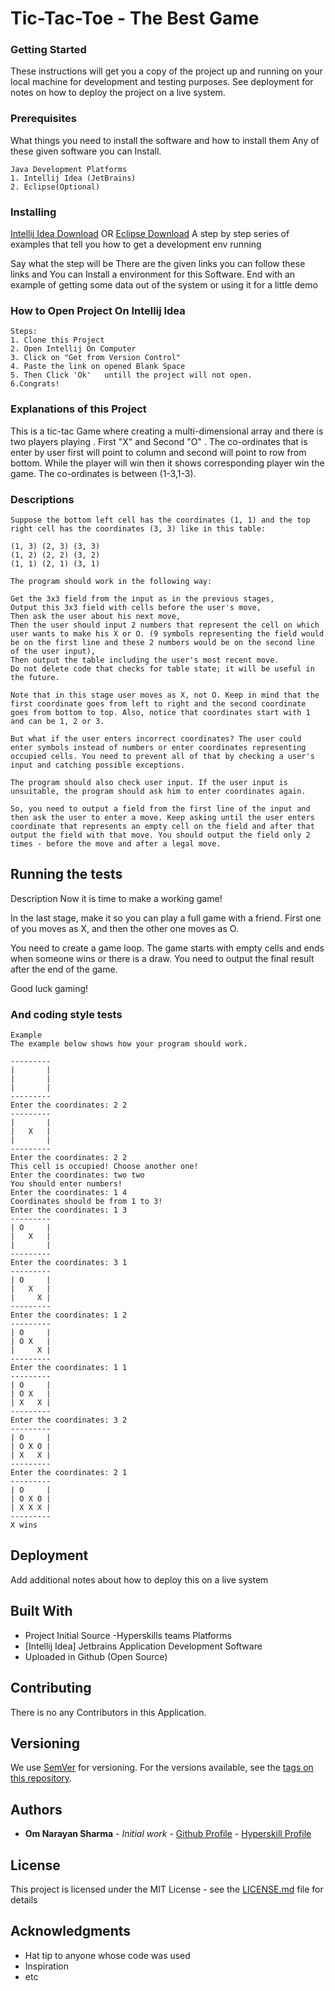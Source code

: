 
# Tic-Tac-Toe - The Best Game
### Getting Started

These instructions will get you a copy of the project up and running on your local machine for development and testing purposes. See deployment for notes on how to deploy the project on a live system.

### Prerequisites

What things you need to install the software and how to install them
Any of these given software you can Install.
```
Java Development Platforms
1. Intellij Idea (JetBrains)
2. Eclipse(Optional)
```

### Installing
[Intellij Idea Download](https://www.jetbrains.com/idea/download/)
  OR [Eclipse Download](https://www.eclipse.org/downloads/)
A step by step series of examples that tell you how to get a development env running

Say what the step will be
There are the given links you can follow these links and You can Install a environment for this Software.
End with an example of getting some data out of the system or using it for a little demo
### How to Open Project On Intellij Idea
```
Steps:
1. Clone this Project
2. Open Intellij On Computer
3. Click on "Get from Version Control"
4. Paste the link on opened Blank Space
5. Then Click 'Ok'   untill the project will not open.
6.Congrats!
```
### Explanations of this Project
This is a tic-tac Game where creating a multi-dimensional array 
and there is two players playing . First "X" and Second "O" . 
The co-ordinates that is enter by user first will point to column and
 second will point to row from bottom. While the player will win then 
it shows corresponding player win the game.
 The co-ordinates is between (1-3,1-3).
 ### Descriptions
 ```
Suppose the bottom left cell has the coordinates (1, 1) and the top right cell has the coordinates (3, 3) like in this table:
 
 (1, 3) (2, 3) (3, 3)
 (1, 2) (2, 2) (3, 2)
 (1, 1) (2, 1) (3, 1)
 
 The program should work in the following way:
 
 Get the 3x3 field from the input as in the previous stages,
 Output this 3x3 field with cells before the user's move,
 Then ask the user about his next move,
 Then the user should input 2 numbers that represent the cell on which user wants to make his X or O. (9 symbols representing the field would be on the first line and these 2 numbers would be on the second line of the user input),
 Then output the table including the user's most recent move.
 Do not delete code that checks for table state; it will be useful in the future.
 
 Note that in this stage user moves as X, not O. Keep in mind that the first coordinate goes from left to right and the second coordinate goes from bottom to top. Also, notice that coordinates start with 1 and can be 1, 2 or 3.
 
 But what if the user enters incorrect coordinates? The user could enter symbols instead of numbers or enter coordinates representing occupied cells. You need to prevent all of that by checking a user's input and catching possible exceptions.
 
 The program should also check user input. If the user input is unsuitable, the program should ask him to enter coordinates again. 
 
 So, you need to output a field from the first line of the input and then ask the user to enter a move. Keep asking until the user enters coordinate that represents an empty cell on the field and after that output the field with that move. You should output the field only 2 times - before the move and after a legal move.
```

## Running the tests
Description
Now it is time to make a working game!

In the last stage, make it so you can play a full game with a friend. First one of you moves as X, and then the other one moves as O.

You need to create a game loop. The game starts with empty cells and ends when someone wins or there is a draw. You need to output the final result after the end of the game.

Good luck gaming!


### And coding style tests

```
Example
The example below shows how your program should work.

---------
|       |
|       |
|       |
---------
Enter the coordinates: 2 2
---------
|       |
|   X   |
|       |
---------
Enter the coordinates: 2 2
This cell is occupied! Choose another one!
Enter the coordinates: two two
You should enter numbers!
Enter the coordinates: 1 4
Coordinates should be from 1 to 3!
Enter the coordinates: 1 3
---------
| O     |
|   X   |
|       |
---------
Enter the coordinates: 3 1
---------
| O     |
|   X   |
|     X |
---------
Enter the coordinates: 1 2
---------
| O     |
| O X   |
|     X |
---------
Enter the coordinates: 1 1
---------
| O     |
| O X   |
| X   X |
---------
Enter the coordinates: 3 2
---------
| O     |
| O X O |
| X   X |
---------
Enter the coordinates: 2 1
---------
| O     |
| O X O |
| X X X |
---------
X wins

```

## Deployment

Add additional notes about how to deploy this on a live system

## Built With
* Project Initial Source -Hyperskills teams Platforms
* [Intellij Idea] Jetbrains Application Development Software
* Uploaded in Github (Open Source)

## Contributing
There is no any Contributors in this Application.
## Versioning

We use [SemVer](http://semver.org/) for versioning. For the versions available, see the [tags on this repository](https://github.com/your/project/tags). 

## Authors

* **Om Narayan Sharma** - *Initial work* - [Github Profile](https://github.com/Omsharma456) - [Hyperskill Profile](https://hyperskill.org/profile/3784466)

## License

This project is licensed under the MIT License - see the [LICENSE.md](LICENSE.md) file for details

## Acknowledgments

* Hat tip to anyone whose code was used
* Inspiration
* etc


